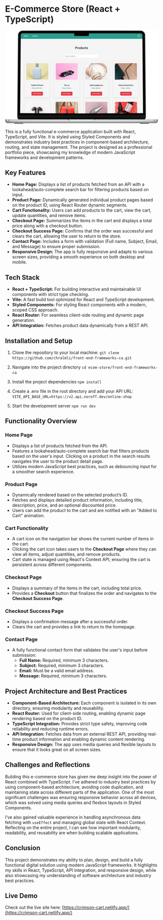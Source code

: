 # E-Commerce Store (React + TypeScript)

![Ecom Screenshot](./src/assets/media/ecom-mockup.png)

This is a fully functional e-commerce application built with React, TypeScript, and Vite. It is styled using Styled Components and demonstrates industry best practices in component-based architecture, routing, and state management. The project is designed as a professional portfolio piece, showcasing my knowledge of modern JavaScript frameworks and development patterns.

## Key Features

- **Home Page:** Displays a list of products fetched from an API with a lookahead/auto-complete search bar for filtering products based on input.
- **Product Page:** Dynamically generated individual product pages based on the product ID, using React Router dynamic segments.
- **Cart Functionality:** Users can add products to the cart, view the cart, update quantities, and remove items.
- **Checkout Page:** Summarizes the items in the cart and displays a total price along with a checkout button.
- **Checkout Success Page:** Confirms that the order was successful and clears the cart, allowing the user to return to the store.
- **Contact Page:** Includes a form with validation (Full name, Subject, Email, and Message) to ensure proper submission.
- **Responsive Design:** The app is fully responsive and adapts to various screen sizes, providing a smooth experience on both desktop and mobile.

## Tech Stack

- **React + TypeScript:** For building interactive and maintainable UI components with strict type checking.
- **Vite:** A fast build tool optimized for React and TypeScript development.
- **Styled Components:** For styling React components with a modern, scoped CSS approach.
- **React Router:** For seamless client-side routing and dynamic page generation.
- **API Integration:** Fetches product data dynamically from a REST API.

## Installation and Setup

1. Clone the repository to your local machine:
```git clone https://github.com/chralmli/front-end-frameworks-ca.git```

2. Navigate into the project directory
```cd ecom-store/front-end-frameworks-ca```

3. Install the project dependencies
```npm install```

4. Create a .env file in the root directory and add your API URL:
```VITE_API_BASE_URL=https://v2.api.noroff.dev/online-shop```

5. Start the development server
```npm run dev```

## Functionality Overview

### Home Page

- Displays a list of products fetched from the API.
- Features a lookahead/auto-complete search bar that filters products based on the user's input. Clicking on a product in the search results navigates the user to the product detail page.
- Utilizes modern JavaScript best practices, such as debouncing input for a smoother search experience.

### Product Page

- Dynamically rendered based on the selected product’s ID.
- Fetches and displays detailed product information, including title, description, price, and an optional discounted price.
- Users can add the product to the cart and are notified with an "Added to Cart" animation.

### Cart Functionality

- A cart icon on the navigation bar shows the current number of items in the cart.
- Clicking the cart icon takes users to the **Checkout Page** where they can view all items, adjust quantities, and remove products.
- Cart state is managed using React's Context API, ensuring the cart is persistent across different components.

### Checkout Page

- Displays a summary of the items in the cart, including total price.
- Provides a **Checkout** button that finalizes the order and navigates to the **Checkout Success Page**.

### Checkout Success Page

- Displays a confirmation message after a successful order.
- Clears the cart and provides a link to return to the homepage.

### Contact Page

- A fully functional contact form that validates the user's input before submission:
  - **Full Name:** Required, minimum 3 characters.
  - **Subject:** Required, minimum 3 characters.
  - **Email:** Must be a valid email address.
  - **Message:** Required, minimum 3 characters.

## Project Architecture and Best Practices

- **Component-Based Architecture:** Each component is isolated in its own directory, ensuring modularity and reusability.
- **React Router:** Used for client-side routing, enabling dynamic page rendering based on the product ID.
- **TypeScript Integration:** Provides strict type safety, improving code reliability and reducing runtime errors.
- **API Integration:** Fetches data from an external REST API, providing real-time product information and enabling dynamic content rendering.
- **Responsive Design:** The app uses media queries and flexible layouts to ensure that it looks great on all screen sizes.

## Challenges and Reflections

Building this e-commerce store has given me deep insight into the power of React combined with TypeScript. I’ve adhered to industry best practices by using component-based architecture, avoiding code duplication, and maintaining state across different parts of the application. One of the most significant challenges was ensuring responsive behavior across all devices, which was solved using media queries and flexbox layouts in Styled Components.

I’ve also gained valuable experience in handling asynchronous data fetching with `useEffect` and managing global state with React Context. Reflecting on the entire project, I can see how important modularity, readability, and reusability are when building scalable applications.

## Conclusion

This project demonstrates my ability to plan, design, and build a fully functional digital solution using modern JavaScript frameworks. It highlights my skills in React, TypeScript, API integration, and responsive design, while also showcasing my understanding of software architecture and industry best practices.

## Live Demo

Check out the live site here: [https://crimson-cart.netlify.app/](https://crimson-cart.netlify.app/)
